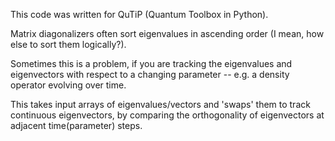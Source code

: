 This code was written for QuTiP (Quantum Toolbox in Python).

Matrix diagonalizers often sort eigenvalues in ascending order (I mean, how else to sort them logically?).

Sometimes this is a problem, if you are tracking the eigenvalues and eigenvectors with respect to a changing parameter --
e.g. a density operator evolving over time.

This takes input arrays of eigenvalues/vectors and 'swaps' them to track continuous eigenvectors, by comparing the orthogonality of eigenvectors at adjacent time(parameter) steps.
